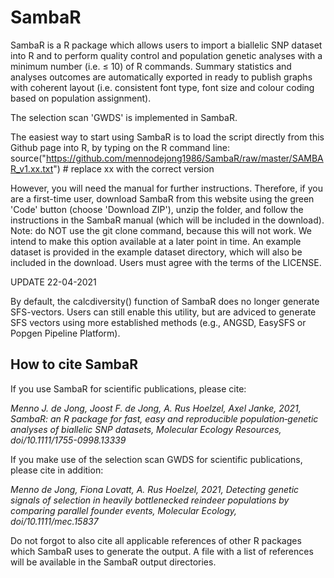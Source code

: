 # SambaR

SambaR is a R package which allows users to import a biallelic SNP dataset into R and to perform quality control and population genetic analyses with a minimum number (i.e. ≤ 10) of R commands. Summary statistics and analyses outcomes are automatically exported in ready to publish graphs with coherent layout (i.e. consistent font type, font size and colour coding based on population assignment).

The selection scan 'GWDS' is implemented in SambaR.

The easiest way to start using SambaR is to load the script directly from this Github page into R, by typing on the R command line:
source("https://github.com/mennodejong1986/SambaR/raw/master/SAMBAR_v1.xx.txt")   # replace xx with the correct version

However, you will need the manual for further instructions. Therefore, if you are a first-time user, download SambaR from this website using the green 'Code' button (choose 'Download ZIP'), unzip the folder, and follow the instructions in the SambaR manual (which will be included in the download). Note: do NOT use the git clone command, because this will not work. We intend to make this option available at a later point in time. An example dataset is provided in the example dataset directory, which will also be included in the download. Users must agree with the terms of the LICENSE.


UPDATE 22-04-2021

By default, the calcdiversity() function of SambaR does no longer generate SFS-vectors. Users can still enable this utility, but are adviced to generate SFS vectors using more established methods (e.g., ANGSD, EasySFS or Popgen Pipeline Platform).     


## How to cite SambaR

If you use SambaR for scientific publications, please cite:

*Menno J. de Jong, Joost F. de Jong, A. Rus Hoelzel, Axel Janke, 2021, SambaR: an R package for fast, easy and reproducible population‐genetic analyses of biallelic SNP datasets, Molecular Ecology Resources, doi/10.1111/1755-0998.13339*

If you make use of the selection scan GWDS for scientific publications, please cite in addition:

*Menno de Jong, Fiona Lovatt, A. Rus Hoelzel, 2021, Detecting genetic signals of selection in heavily bottlenecked reindeer populations by comparing parallel founder events, Molecular Ecology, doi/10.1111/mec.15837*

Do not forgot to also cite all applicable references of other R packages which SambaR uses to generate the output. A file with a list of references will be available in the SambaR output directories.







